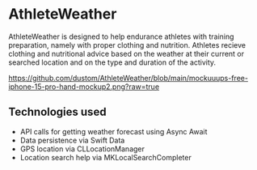 # AthleteWeather
AthleteWeather is designed to help endurance athletes with training preparation, namely with proper clothing and nutrition. Athletes recieve clothing and nutritional advice based on the weather at their current or searched location and on the type and duration of the activity.

https://github.com/dustom/AthleteWeather/blob/main/mockuuups-free-iphone-15-pro-hand-mockup2.png?raw=true

## Technologies used
  - API calls for getting weather forecast using Async Await
  - Data persistence via Swift Data
  - GPS location via CLLocationManager
  - Location search help via MKLocalSearchCompleter
